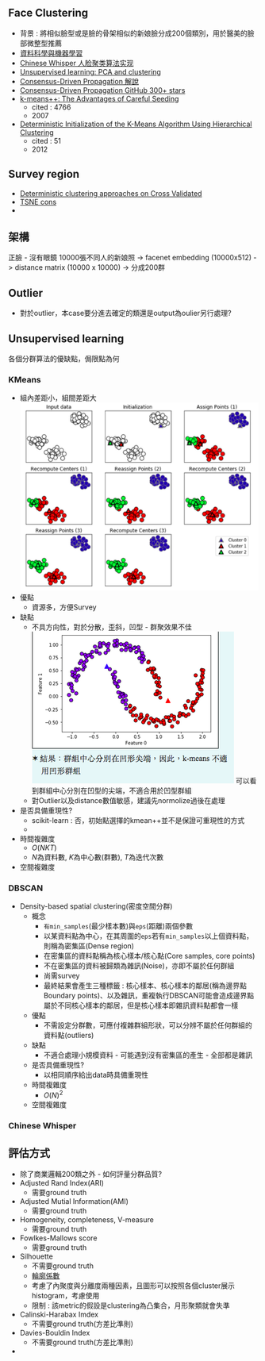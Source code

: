 ## Face Clustering
* 背景 : 將相似臉型或是臉的骨架相似的新娘臉分成200個類別，用於醫美的臉部微整型推薦
* [資料科學與機器學習](http://yltang.net/tutorial/dsml/14/?fbclid=IwAR0eYAzbzlEfEDejRPv1rajo2cO8auHowWBGA1NrX0eF9kvB4H0WThoLk-w)
* [Chinese Whisper 人脸聚类算法实现](https://blog.csdn.net/u011808673/article/details/78644485?fbclid=IwAR1jtyEYGJr1HJYxcKbSU_PuIoplwxv67ZvmTpRNdt2R_tquEO27phvIkoI)
* [Unsupervised learning: PCA and clustering](https://mlcourse.ai/articles/topic7-unsupervised/?fbclid=IwAR1E7X4GjuPBvszOtwFxOxH9kbwnlRtUJ5cQ--po2UoE6IIoJrLMPQNdcmM)
* [Consensus-Driven Propagation 解說](https://zhuanlan.zhihu.com/p/51806059?fbclid=IwAR1izyhJ6bNqQ-v_sqhz2jKksRaZtrCUexc3iqheyYygbi6aNaLGCBfiz4M)
* [Consensus-Driven Propagation GitHub 300+ stars](https://github.com/XiaohangZhan/cdp?fbclid=IwAR1Dxa2chZjI0TfdancRsfoHOtUpKPm1RSVJ1Q-Xd4_AhQ9qt8BY_oPcAoM)
* [k-means++: The Advantages of Careful Seeding](http://ilpubs.stanford.edu:8090/778/1/2006-13.pdf?fbclid=IwAR3YXfVdete836Aa5drv41rbFEOvjKggWT4GiBhHkw3UJ2aiYTCY7X6h75o)
  * cited : 4766
  * 2007
* [Deterministic Initialization of the K-Means Algorithm Using
Hierarchical Clustering](https://arxiv.org/pdf/1304.7465.pdf?fbclid=IwAR1rZyRX8qKlG8fy6gqIlJv4v66fE4h5ecSAgAySIobwn1MhEyqq1nP3_ig)
  * cited : 51
  * 2012
## Survey region
* [Deterministic clustering approaches on Cross Validated](https://stats.stackexchange.com/questions/205833/deterministic-clustering-approaches?fbclid=IwAR21mlUSk58zuAd4n2wM5TtLUFvbYByzw7r7TS7x78E48euHykqbw6MuFJQ)
* [TSNE cons](https://www.jianshu.com/p/a67fb39a213a?fbclid=IwAR3TRvKwVzjPQw2TIhmAAyM7MNGjXDmiEhPP6JmTL29r2ZU3e11rbO7_TzU)
* 
## 架構
正臉 - 沒有眼鏡 10000張不同人的新娘照 -> facenet embedding (10000x512) -> distance matrix (10000 x 10000) -> 分成200群
## Outlier
* 對於outlier，本case要分進去確定的類還是output為oulier另行處理?
## Unsupervised learning
各個分群算法的優缺點，侷限點為何
### KMeans
  * 組內差距小，組間差距大
  <img src='/images/face_cluster_1.png'></img>
  * 優點
    * 資源多，方便Survey
  * 缺點
    * 不具方向性，對於分散，歪斜，凹型 - 群聚效果不佳
    <img src='/images/face_cluster_2.png'></img>
    可以看到群組中心分別在凹型的尖端，不適合用於凹型群組
    * 對Outlier以及distance數值敏感，建議先normolize過後在處理
  * 是否具備重現性?
    * scikit-learn : 否，初始點選擇的kmean++並不是保證可重現性的方式
    * 
  * 時間複雜度
    * $O(NKT)$
    * $N$為資料數, $K$為中心數(群數), $T$為迭代次數
  * 空間複雜度
### DBSCAN
* Density-based spatial clustering(密度空間分群)
  * 概念
    * `有min_samples`(最少樣本數)與`eps`(距離)兩個參數
    * 以某資料點為中心，在其周圍的`eps`若有`min_samples`以上個資料點，則稱為密集區(Dense region)
    * 在密集區的資料點稱為核心樣本/核心點(Core samples, core points)
    * 不在密集區的資料被歸類為雜訊(Noise)，亦即不屬於任何群組
    * 尚需survey
    * 最終結果會產生三種標籤 : 核心樣本、核心樣本的鄰居(稱為邊界點Boundary points)、以及雜訊，重複執行DBSCAN可能會造成邊界點屬於不同核心樣本的鄰居，但是核心樣本即雜訊資料點都會一樣
  * 優點
    * 不需設定分群數，可應付複雜群組形狀，可以分辨不屬於任何群組的資料點(outliers)
  * 缺點
    * 不適合處理小規模資料 - 可能遇到沒有密集區的產生 - 全部都是雜訊
  * 是否具備重現性?
    * 以相同順序給出data時具備重現性
  * 時間複雜度
    * $O(N)^{2}$
  * 空間複雜度


### Chinese Whisper


## 評估方式
* 除了商業邏輯200類之外 - 如何評量分群品質?
* Adjusted Rand Index(ARI)
  * 需要ground truth
* Adjusted Mutial Information(AMI)
  * 需要ground truth
* Homogeneity, completeness, V-measure
  * 需要ground truth
* Fowlkes-Mallows score
  * 需要ground truth
* Silhouette
  * 不需要ground truth
  * [輪廓係數](https://baike.baidu.com/item/%E8%BD%AE%E5%BB%93%E7%B3%BB%E6%95%B0?sefr=enterbtn&fbclid=IwAR1lvH9lK9mPaw8EqewrUf_X1ITGzMETN5mFiFjYxXaCzJ_pT_DtGsmCRO8)
  * 考慮了內聚度與分離度兩種因素，且圖形可以按照各個cluster展示histogram，考慮使用
  * 限制 : 該metric的假設是clustering為凸集合，月形聚類就會失準
* Calinski-Harabax Imdex
  * 不需要ground truth(方差比準則)
* Davies-Bouldin Index
  * 不需要ground truth(方差比準則)
* 

